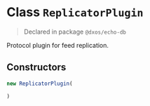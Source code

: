 # Class `ReplicatorPlugin`
> Declared in package `@dxos/echo-db`

Protocol plugin for feed replication.

## Constructors
```ts
new ReplicatorPlugin(

)
```
